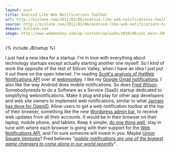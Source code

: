 ```yaml
---
layout: post
title: Android Like Web Notifications Toolbar
url: http://kinlane.com/2011/03/06/android-like-web-notifications-toolbar-startup/
source: http://kinlane.com/2011/03/06/android-like-web-notifications-toolbar-startup/
domain: kinlane.com
image: http://www.webmonkey.com/wp-content/uploads/2010/08/w3c_main-300x45.png
---
```

{% include JB/setup %}<p>
     <img src="http://www.webmonkey.com/wp-content/uploads/2010/08/w3c_main-300x45.png"
        alt=""
        align="right" />I just had a new idea for a startup. I'm in love with everything about technology startups except actually starting another one myself. So I kind of work the opposite of the rest of Silicon Valley, when I have an idea I just put it out there on the open Internet. I'm reading <a title="Web Notifications API"
        href="http://www.webmonkey.com/2011/03/web-notifications-api-hints-at-a-brave-new-real-time-web/">Scott's analysis of theWeb Notifications API</a> over at <a title="Webmonkey"
        href="http://www.webmonkey.com">webmonkey</a>. I like my <a title="Gmail Web Notifications"
        href="http://gmailblog.blogspot.com/2011/01/desktop-notifications-for-emails-and.html">Google Gmail notifications</a>. I also like the way Android does mobile notifications. So does <a title="Fred Wilson"
        href="http://www.avc.com/a_vc/2011/03/mobile-notifications.html">Fred Wilson</a>. Somebodyneeds to do a Software as a Service (SaaS) startup dedicated to simplifying webnotifications. Make it plug and play for other app developers and web site owners to implement web notifications, similar to what <a title="Janrain OpenID"
        href="http://www.janrain.com/janrain-products-overview">Janrain has done for OpenID</a>. Allow users to get a web notification toolbar at the top of their browser, something like the new <a title="Wordpress Admin Bar"
        href="http://wordpress.org/extend/plugins/wordpress-admin-bar/">Wordpress admin bar</a>, to receive web updates from all their accounts. It would be in their browser on their laptop, mobile phone, and tablets. Keep it simple, <a title="Do One Thing Well"
        href="http://www.kinlane.com/2010/10/instagram-doing-one-thing-well/">do one thing well</a>, stay in tune with where each browser is going with their support for the <a title="Web Notifications API"
        href="http://dev.w3.org/2006/webapi/WebNotifications/publish/">Web Notifications API</a>, and I'm sure someone will invest in you. Maybe <a title="Union Square Ventures"
        href="http://www.usv.com/">Union Square Ventures</a>? Fred believes <em>"<a title="Mobile Notifications"
        href="http://www.avc.com/a_vc/2011/03/mobile-notifications.html">mobile notifications are one of the biggest game changers to come along in our world recently</a>"</em>.  
</p>